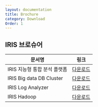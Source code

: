```yaml
---
layout: documentation
title: Brochure
category: Download
Order: 1
---
```

## IRIS 브로슈어

문서명                                 | 링크
-------------------------------------- | -----------------
IRIS 지능형 통합 분석 플랫폼 | [다운로드](http://mobigen.com/brochure/IRIS.pdf)
IRIS Big data DB Cluster | [다운로드](http://www.mobigen.com/brochure/IRIS_BigdataDB.pdf)
IRIS Log Analyzer | [다운로드](http://www.mobigen.com/brochure/Mobigen_IRIS_log_analyzer_kor.pdf)
IRIS Hadoop | [다운로드](http://www.mobigen.com/brochure/IRIS_hadoop.pdf)

